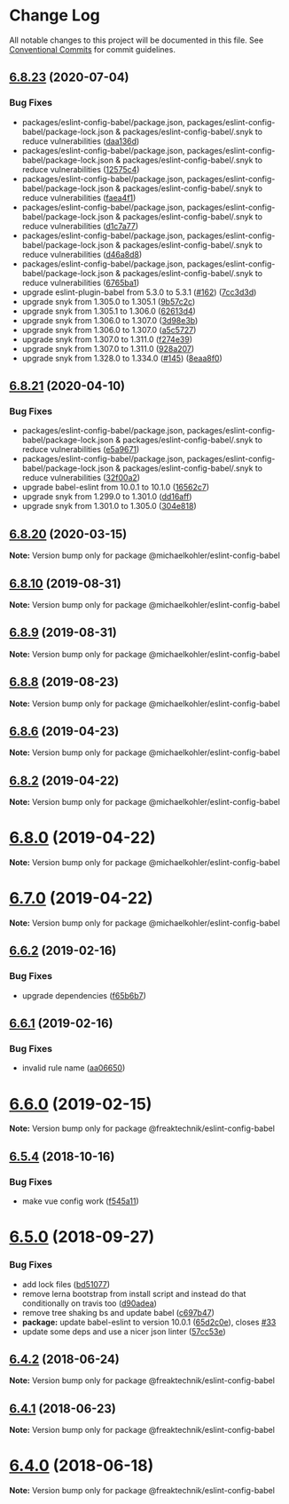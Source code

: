 # Change Log

All notable changes to this project will be documented in this file.
See [Conventional Commits](https://conventionalcommits.org) for commit guidelines.

## [6.8.23](https://github.com/michaelkohler/eslint-configs/compare/v6.8.21...v6.8.23) (2020-07-04)


### Bug Fixes

* packages/eslint-config-babel/package.json, packages/eslint-config-babel/package-lock.json & packages/eslint-config-babel/.snyk to reduce vulnerabilities ([daa136d](https://github.com/michaelkohler/eslint-configs/commit/daa136d8b1a8aa3b5b7024a0a7c5947647fc620f))
* packages/eslint-config-babel/package.json, packages/eslint-config-babel/package-lock.json & packages/eslint-config-babel/.snyk to reduce vulnerabilities ([12575c4](https://github.com/michaelkohler/eslint-configs/commit/12575c4204945b0f531140efd1fa042a3be58546))
* packages/eslint-config-babel/package.json, packages/eslint-config-babel/package-lock.json & packages/eslint-config-babel/.snyk to reduce vulnerabilities ([faea4f1](https://github.com/michaelkohler/eslint-configs/commit/faea4f16a12279774b2ba9761338e6cec519423c))
* packages/eslint-config-babel/package.json, packages/eslint-config-babel/package-lock.json & packages/eslint-config-babel/.snyk to reduce vulnerabilities ([d1c7a77](https://github.com/michaelkohler/eslint-configs/commit/d1c7a772a73b60a4330d93978024bc788dc50348))
* packages/eslint-config-babel/package.json, packages/eslint-config-babel/package-lock.json & packages/eslint-config-babel/.snyk to reduce vulnerabilities ([d46a8d8](https://github.com/michaelkohler/eslint-configs/commit/d46a8d8131ddcbc44ffd836facb33d2a9ad61ab5))
* packages/eslint-config-babel/package.json, packages/eslint-config-babel/package-lock.json & packages/eslint-config-babel/.snyk to reduce vulnerabilities ([6765ba1](https://github.com/michaelkohler/eslint-configs/commit/6765ba13f65bd0f1a417733d0bb37e351d9d3a2b))
* upgrade eslint-plugin-babel from 5.3.0 to 5.3.1 ([#162](https://github.com/michaelkohler/eslint-configs/issues/162)) ([7cc3d3d](https://github.com/michaelkohler/eslint-configs/commit/7cc3d3d7c2f757b07149c9c78dddf9a869f713c7))
* upgrade snyk from 1.305.0 to 1.305.1 ([9b57c2c](https://github.com/michaelkohler/eslint-configs/commit/9b57c2cb6943e55f0e32330a3c902b4bc5e77c21))
* upgrade snyk from 1.305.1 to 1.306.0 ([62613d4](https://github.com/michaelkohler/eslint-configs/commit/62613d48681ea01dc2814c9fcbc99e7814c36fee))
* upgrade snyk from 1.306.0 to 1.307.0 ([3d98e3b](https://github.com/michaelkohler/eslint-configs/commit/3d98e3bf7b1cecab2019de1a84b4a027492872b7))
* upgrade snyk from 1.306.0 to 1.307.0 ([a5c5727](https://github.com/michaelkohler/eslint-configs/commit/a5c5727bb7f5f67caae9adfb2732dde60fd26c07))
* upgrade snyk from 1.307.0 to 1.311.0 ([f274e39](https://github.com/michaelkohler/eslint-configs/commit/f274e39c2c410b699b89c0091f4409bca8ffdc2b))
* upgrade snyk from 1.307.0 to 1.311.0 ([928a207](https://github.com/michaelkohler/eslint-configs/commit/928a207b87dcafb69ed55e46de720e19d58bcc30))
* upgrade snyk from 1.328.0 to 1.334.0 ([#145](https://github.com/michaelkohler/eslint-configs/issues/145)) ([8eaa8f0](https://github.com/michaelkohler/eslint-configs/commit/8eaa8f083bc2bb7ea20100399ebd5a239fce78e5))





## [6.8.21](https://github.com/michaelkohler/eslint-configs/compare/v6.8.20...v6.8.21) (2020-04-10)


### Bug Fixes

* packages/eslint-config-babel/package.json, packages/eslint-config-babel/package-lock.json & packages/eslint-config-babel/.snyk to reduce vulnerabilities ([e5a9671](https://github.com/michaelkohler/eslint-configs/commit/e5a9671066043abb64b52c8cb05b7d08fb754bd7))
* packages/eslint-config-babel/package.json, packages/eslint-config-babel/package-lock.json & packages/eslint-config-babel/.snyk to reduce vulnerabilities ([32f00a2](https://github.com/michaelkohler/eslint-configs/commit/32f00a20e3c4572e63cec38aa599e411e914227a))
* upgrade babel-eslint from 10.0.1 to 10.1.0 ([16562c7](https://github.com/michaelkohler/eslint-configs/commit/16562c76ca2e8f51e5b7faefe909cfffd83687e2))
* upgrade snyk from 1.299.0 to 1.301.0 ([dd16aff](https://github.com/michaelkohler/eslint-configs/commit/dd16affb5587718dc2c0d2f986cb0884098bf2b5))
* upgrade snyk from 1.301.0 to 1.305.0 ([304e818](https://github.com/michaelkohler/eslint-configs/commit/304e818630bb02636e3b203f7c5fd3b7fab7839b))





## [6.8.20](https://github.com/michaelkohler/eslint-configs/compare/v6.8.19...v6.8.20) (2020-03-15)

**Note:** Version bump only for package @michaelkohler/eslint-config-babel





## [6.8.10](https://github.com/michaelkohler/eslint-configs/compare/v6.8.9...v6.8.10) (2019-08-31)

**Note:** Version bump only for package @michaelkohler/eslint-config-babel





## [6.8.9](https://github.com/michaelkohler/eslint-configs/compare/v6.8.8...v6.8.9) (2019-08-31)

**Note:** Version bump only for package @michaelkohler/eslint-config-babel





## [6.8.8](https://github.com/michaelkohler/eslint-configs/compare/v6.8.7...v6.8.8) (2019-08-23)

**Note:** Version bump only for package @michaelkohler/eslint-config-babel





## [6.8.6](https://github.com/michaelkohler/eslint-configs/compare/v6.8.5...v6.8.6) (2019-04-23)

**Note:** Version bump only for package @michaelkohler/eslint-config-babel





## [6.8.2](https://github.com/michaelkohler/eslint-configs/compare/v6.8.1...v6.8.2) (2019-04-22)

**Note:** Version bump only for package @michaelkohler/eslint-config-babel





# [6.8.0](https://github.com/michaelkohler/eslint-configs/compare/v6.6.3...v6.8.0) (2019-04-22)

**Note:** Version bump only for package @michaelkohler/eslint-config-babel





# [6.7.0](https://github.com/michaelkohler/eslint-configs/compare/v6.6.3...v6.7.0) (2019-04-22)

**Note:** Version bump only for package @michaelkohler/eslint-config-babel





## [6.6.2](https://github.com/freaktechnik/eslint-configs/compare/v6.6.1...v6.6.2) (2019-02-16)


### Bug Fixes

* upgrade dependencies ([f65b6b7](https://github.com/freaktechnik/eslint-configs/commit/f65b6b7))





## [6.6.1](https://github.com/freaktechnik/eslint-configs/compare/v6.6.0...v6.6.1) (2019-02-16)


### Bug Fixes

* invalid rule name ([aa06650](https://github.com/freaktechnik/eslint-configs/commit/aa06650))





# [6.6.0](https://github.com/freaktechnik/eslint-configs/compare/v6.5.4...v6.6.0) (2019-02-15)

**Note:** Version bump only for package @freaktechnik/eslint-config-babel





## [6.5.4](https://github.com/freaktechnik/eslint-configs/compare/v6.5.3...v6.5.4) (2018-10-16)


### Bug Fixes

* make vue config work ([f545a11](https://github.com/freaktechnik/eslint-configs/commit/f545a11))





<a name="6.5.0"></a>
# [6.5.0](https://github.com/freaktechnik/eslint-configs/compare/v6.4.4...v6.5.0) (2018-09-27)


### Bug Fixes

* add lock files ([bd51077](https://github.com/freaktechnik/eslint-configs/commit/bd51077))
* remove lerna bootstrap from install script and instead do that conditionally on travis too ([d90adea](https://github.com/freaktechnik/eslint-configs/commit/d90adea))
* remove tree shaking bs and update babel ([c697b47](https://github.com/freaktechnik/eslint-configs/commit/c697b47))
* **package:** update babel-eslint to version 10.0.1 ([65d2c0e](https://github.com/freaktechnik/eslint-configs/commit/65d2c0e)), closes [#33](https://github.com/freaktechnik/eslint-configs/issues/33)
* update some deps and use a nicer json linter ([57cc53e](https://github.com/freaktechnik/eslint-configs/commit/57cc53e))





<a name="6.4.2"></a>
## [6.4.2](https://github.com/freaktechnik/eslint-configs/compare/v6.4.1...v6.4.2) (2018-06-24)




**Note:** Version bump only for package @freaktechnik/eslint-config-babel

<a name="6.4.1"></a>
## [6.4.1](https://github.com/freaktechnik/eslint-configs/compare/v6.4.0...v6.4.1) (2018-06-23)




**Note:** Version bump only for package @freaktechnik/eslint-config-babel

<a name="6.4.0"></a>
# [6.4.0](https://github.com/freaktechnik/eslint-configs/compare/v6.3.5...v6.4.0) (2018-06-18)




**Note:** Version bump only for package @freaktechnik/eslint-config-babel

